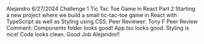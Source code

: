 Alejandro
6/27/2024
Challenge 1 Tic Tac Toe Game in React Part 2
Starting a new project where we build a small tic-tac-toe game in React with TypeScript as well as Styling using CSS.
Peer Reviewer: Tony F
Peer Review Comment: Components folder looks good! App.tsx looks good. Styling is nice! Code looks clean. Good Job Alejandro!!

